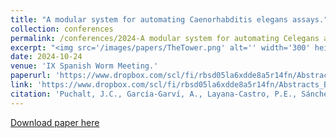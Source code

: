 ```yaml
---
title: "A modular system for automating Caenorhabditis elegans assays."
collection: conferences
permalink: /conferences/2024-A modular system for automating Celegans assays
excerpt: "<img src='/images/papers/TheTower.png' alt='' width='300' height='150'>"
date: 2024-10-24
venue: 'IX Spanish Worm Meeting.'
paperurl: 'https://www.dropbox.com/scl/fi/rbsd05la6xdde8a5r14fn/Abstracts_Book_IXSWM2024.pdf?rlkey=788576tzk4d8f6bay4cn3b740&e=1&dl=0'
link: 'https://www.dropbox.com/scl/fi/rbsd05la6xdde8a5r14fn/Abstracts_Book_IXSWM2024.pdf?rlkey=788576tzk4d8f6bay4cn3b740&e=1&dl=0'
citation: 'Puchalt, J.C., García‑Garví, A., Layana‑Castro, P.E., Sánchez‑Salmerón, A.J., (2024). &quot; A modular system for automating Caenorhabditis elegans assays&quot; <i>IX Spanish Worm Meeting. Sevilla, Spain.</i>.'
---
```

[Download paper here](https://www.dropbox.com/scl/fi/rbsd05la6xdde8a5r14fn/Abstracts_Book_IXSWM2024.pdf?rlkey=788576tzk4d8f6bay4cn3b740&e=1&dl=0)


